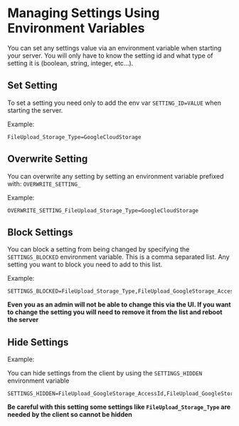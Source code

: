 # Managing Settings Using Environment Variables

You can set any settings value via an environment variable when starting your server. You will only have to know the setting id and what type of setting it is (boolean, string, integer, etc...).

## Set Setting

To set a setting you need only to add the env var `SETTING_ID=VALUE` when starting the server.

Example:

```
FileUpload_Storage_Type=GoogleCloudStorage
```

## Overwrite Setting

You can overwrite any setting by setting an environment variable prefixed with: `OVERWRITE_SETTING_`

Example:

```
OVERWRITE_SETTING_FileUpload_Storage_Type=GoogleCloudStorage
```

## Block Settings

You can block a setting from being changed by specifying the `SETTINGS_BLOCKED` environment variable.  This is a comma separated list. Any setting you want to block you need to add to this list.

Example:

```
SETTINGS_BLOCKED=FileUpload_Storage_Type,FileUpload_GoogleStorage_AccessId,FileUpload_GoogleStorage_Secret
```

**Even you as an admin will not be able to change this via the UI.  If you want to change the setting you will need to remove it from the list and reboot the server**

## Hide Settings

Example:

You can hide settings from the client by using the `SETTINGS_HIDDEN` environment variable

```
SETTINGS_HIDDEN=FileUpload_GoogleStorage_AccessId,FileUpload_GoogleStorage_Secret
```

**Be careful with this setting some settings like `FileUpload_Storage_Type` are needed by the client so cannot be hidden**
